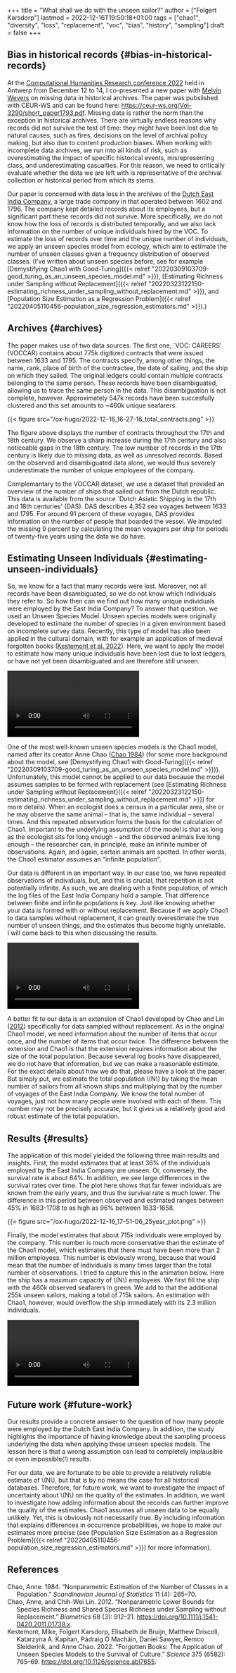 +++
title = "What shall we do with the unseen sailor?"
author = ["Folgert Karsdorp"]
lastmod = 2022-12-16T19:50:18+01:00
tags = ["chao1", "diversity", "loss", "replacement", "voc", "bias", "history", "sampling"]
draft = false
+++

## Bias in historical records {#bias-in-historical-records}

At the [Computational Humanities Research conference 2022](https://2022.computational-humanities-research.org) held in Antwerp from December 12
to 14, I co-presented a new paper with [Melvin Wevers](http://www.melvinwevers.nl/) on missing data in historical
archives. The paper was pubslished with CEUR-WS and can be found here:
<https://ceur-ws.org/Vol-3290/short_paper1793.pdf>. Missing data is rather the norm than the
exception in historical archives. There are virtually endless reasons why records did not
survive the test of time: they might have been lost due to natural causes, such as fires,
decisions on the level of archival policy making, but also due to content production
biases. When working with incomplete data archives, we run into all kinds of risk, such as
overestimating the impact of specific historical events, misrepresenting class, and
underestimating casualties. For this reason, we need to critically evaluate whether the
data we are left with is representative of the archival collection or historical period
from which its stems.

Our paper is concerned with data loss in the archives of the [Dutch East India
Company](https://en.wikipedia.org/wiki/Dutch_East_India_Company), a large trade company in that operated between 1602 and 1796. The company kept
detailed records about its employees, but a significant part these records did not
survive. More specifically, we do not know how the loss of records is distributed
temporally, and we also lack information on the number of unique individuals hired by the
VOC. To estimate the loss of records over time and the unique number of individuals, we
apply an unseen species model from ecology, which aim to estimate the number of unseen
classes given a frequency distribution of observed classes. (I've written about unseen
species before, see for example [Demystifying Chao1 with Good-Turing]({{< relref "20220309103709-good_turing_as_an_unseen_species_model.md" >}}), [Estimating Richness
under Sampling without Replacement]({{< relref "20220323122150-estimating_richness_under_sampling_without_replacement.md" >}}), and [Population Size Estimation as a Regression
Problem]({{< relref "20220405110456-population_size_regression_estimators.md" >}}).)


## Archives {#archives}

The paper makes use of two data sources. The first one, \`VOC: CAREERS' (VOCCAR) contains
about 775k digitized contracts that were issued between 1633 and 1795. The contracts
specify, among other things, the name, rank, place of birth of the contractee, the date of
sailing, and the ship on which they sailed. The original ledgers could contain multiple
contracts belonging to the same person. These records have been disambiguated, allowing us
to trace the same person in the data. This disambiguation is not complete, however.
Approximately 547k records have been succesfully clustered and this set amounts to ~460k
unique seafarers.

{{< figure src="/ox-hugo/2022-12-16_16-27-16_total_contracts.png" >}}

The figure above displays the number of contracts throughout the 17th and 18th century. We
observe a sharp increase during the 17th century and also noticeable gaps in the 18th
century. The low number of records in the 17th century is likely due to missing data, as
well as unresolved records. Based on the observed and disambiguated data alone, we would
thus severely underestimate the number of unique employees of the company.

Complemantary to the VOCCAR dataset, we use a dataset that provided an overview of the
number of ships that sailed out from the Dutch republic. This data is available from the
source \`Dutch Asiatic Shipping in the 17th and 18th centuries' (DAS). DAS describes 4,352
sea voyages between 1633 and 1795. For around 91 percent of these voyages, DAS provides
information on the number of people that boarded the vessel. We imputed the missing 9
percent by calculating the mean voyagers per ship for periods of twenty-five years using
the data we do have.


## Estimating Unseen Individuals {#estimating-unseen-individuals}

So, we know for a fact that many records were lost. Moreover, not all records have been
disambiguated, so we do not know which individuals they refer to. So how then can we find
out how many unique individuals were employed by the East India Company? To answer that
question, we used an Unseen Species Model. Unseen species models were originally developed
to estimate the number of species in a given environment based on incomplete survey data.
Recently, this type of model has also been applied in the cultural domain, with for
example an application of medieval forgotten books
(<a href="#citeproc_bib_item_3">Kestemont et al. 2022</a>). Here, we want to apply the model to
estimate how many unique individuals have been lost due to lost ledgers, or have not yet
been disambiguated and are therefore still unseen.

<video autoplay loop playsinline><source src="/videos/ObservationBias.mp4" type="video/mp4"></video>

One of the most well-known unseen species models is the Chao1 model, named after its
creator Anne Chao (<a href="#citeproc_bib_item_1">Chao 1984</a>) (for some more background
about the model, see [Demystifying Chao1 with Good-Turing]({{< relref "20220309103709-good_turing_as_an_unseen_species_model.md" >}})). Unfortunately, this model
cannot be applied to our data because the model assumes samples to be formed with
replacement (see [Estimating Richness under Sampling without Replacement]({{< relref "20220323122150-estimating_richness_under_sampling_without_replacement.md" >}}) for more details).
When an ecologist does a census in a particular area, she or he may observe the same
animal – that is, the same individual – several times. And this repeated observation forms
the basis for the calculation of Chao1. Important to the underlying assumption of the
model is that as long as the ecologist sits for long enough – and the observed animals
live long enough – the researcher can, in principle, make an infinite number of
observations. Again, and again, certain animals are spotted. In other words, the Chao1
estimator assumes an “infinite population”.

Our data is different in an important way. In our case too, we have repeated observations
of individuals, but, and this is crucial, that repetition is not potentially infinite. As
such, we are dealing with a finite population, of which the log files of the East India
Company hold a sample. That difference between finite and infinite populations is key.
Just like knowing whether your data is formed with or without replacement. Because if we
apply Chao1 to data samples without replacement, it can greatly overestimate the true
number of unseen things, and the estimates thus become highly unreliable. I will come back
to this when discussing the results.

<video autoplay loop playsinline><source src="/videos/SamplingWithoutReplacement.mp4" type="video/mp4"></video>

A better fit to our data is an extension of Chao1 developed by
Chao and Lin (<a href="#citeproc_bib_item_2">2012</a>) specifically for data sampled without
replacement. As in the original Chao1 model, we need information about the number of items
that occur once, and the number of items that occur twice. The difference between the
extension and Chao1 is that the extension requires information about the size of the total
population. Because several log books have disappeared, we do not have that information,
but we can make a reasonable estimate. For the exact details about how we do that, please
have a look at the paper. But simply put, we estimate the total population \\(N\\) by taking
the mean number of sailors from all known ships and multiplying that by the number of
voyages of the East India Company. We know the total number of voyages, just not how many
people were involved with each of them. This number may not be precisely accurate, but it
gives us a relatively good and robust estimate of the total population.


## Results {#results}

The application of this model yielded the following three main results and insights.
First, the model estimates that at least 36% of the individuals employed by the East India
Company are unseen. Or, conversely, the survival rate is about 64%. In addition, we see
large differences in the survival rates over time. The plot here shows that far fewer
individuals are known from the early years, and thus the survival rate is much lower. The
difference in this period between observed and estimated ranges between 45% in 1683-1708
to as high as 96% between 1633-1658.

{{< figure src="/ox-hugo/2022-12-16_17-51-06_25year_plot.png" >}}

Finally, the model estimates that about 715k individuals were employed by the company.
This number is much more conservative than the estimate of the Chao1 model, which
estimates that there must have been more than 2 million employees. This number is
obviously wrong, because that would mean that the number of individuals is many times
larger than the total number of observations. I tried to capture this in the animation
below. Here the ship has a maximum capacity of \\(N\\) employees. We first fill the ship with
the 460k observed seafarers in green. We add to that the additional 255k unseen sailors,
making a total of 715k sailors. An estimation with Chao1, however, would overflow the ship
immediately with its 2.3 million individuals.

<video autoplay loop playsinline><source src="/videos/ShipScene.mp4" type="video/mp4"></video>


## Future work {#future-work}

Our results provide a concrete answer to the question of how many people were employed by
the Dutch East India Company. In addition, the study highlights the importance of having
knowledge about the sampling process underlying the data when applying these unseen
species models. The lesson here is that a wrong assumption can lead to completely
implausible or even impossible(!) results.

For our data, we are fortunate to be able to provide a relatively reliable estimate of
\\(N\\), but that is by no means the case for all historical databases. Therefore, for future
work, we want to investigate the impact of uncertainty about \\(N\\) on the quality of the
estimates. In addition, we want to investigate how adding information about the records
can further improve the quality of the estimates. Chao1 assumes all unseen data to be
equally unlikely. Yet, this is obviously not necessarily true. By including information
that explains differences in occurrence probabilities, we hope to make our estimates more
precise (see [Population Size Estimation as a Regression Problem]({{< relref "20220405110456-population_size_regression_estimators.md" >}}) for more information).

## References

<style>.csl-entry{text-indent: -1.5em; margin-left: 1.5em;}</style><div class="csl-bib-body">
  <div class="csl-entry"><a id="citeproc_bib_item_1"></a>Chao, Anne. 1984. “Nonparametric Estimation of the Number of Classes in a Population.” <i>Scandinavian Journal of Statistics</i> 11 (4): 265–70.</div>
  <div class="csl-entry"><a id="citeproc_bib_item_2"></a>Chao, Anne, and Chih-Wei Lin. 2012. “Nonparametric Lower Bounds for Species Richness and Shared Species Richness under Sampling without Replacement.” <i>Biometrics</i> 68 (3): 912–21. <a href="https://doi.org/10.1111/j.1541-0420.2011.01739.x">https://doi.org/10.1111/j.1541-0420.2011.01739.x</a>.</div>
  <div class="csl-entry"><a id="citeproc_bib_item_3"></a>Kestemont, Mike, Folgert Karsdorp, Elisabeth de Bruijn, Matthew Driscoll, Katarzyna A. Kapitan, Pádraig Ó Macháin, Daniel Sawyer, Remco Sleiderink, and Anne Chao. 2022. “Forgotten Books: The Application of Unseen Species Models to the Survival of Culture.” <i>Science</i> 375 (6582): 765–69. <a href="https://doi.org/10.1126/science.abl7655">https://doi.org/10.1126/science.abl7655</a>.</div>
</div>
